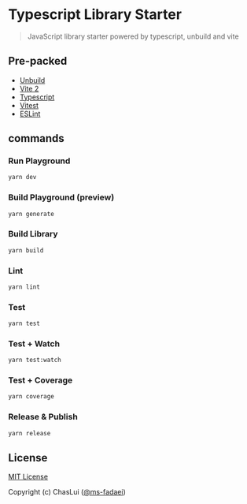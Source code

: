 # Typescript Library Starter

> JavaScript library starter powered by typescript, unbuild and vite

## Pre-packed

- [Unbuild](https://github.com/unjs/unbuild)
- [Vite 2](https://github.com/vitejs/vite)
- [Typescript](https://github.com/microsoft/TypeScript)
- [Vitest](https://github.com/vitest-dev/vitest)
- [ESLint](https://github.com/eslint/eslint)

## commands

### Run Playground

```bash
yarn dev
```

### Build Playground (preview)

```bash
yarn generate
```

### Build Library

```bash
yarn build
```

### Lint

```bash
yarn lint
```

### Test

```bash
yarn test
```

### Test + Watch

```bash
yarn test:watch
```

### Test + Coverage

```bash
yarn coverage
```

### Release & Publish

```bash
yarn release
```

## License

[MIT License](./LICENSE)

Copyright (c) ChasLui ([@ms-fadaei](https://github.com/ms-fadaei))
